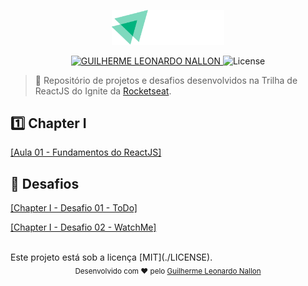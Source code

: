 <p align="center">
   <img src="https://raw.githubusercontent.com/GuigaLn/rocketseat-ignite-react/master/%40assets/img/ignite.svg" alt="Ignite" width="180"/>
</p>

<p align="center">
   <a href="https://www.linkedin.com/in/guilherme-leonardo-12819b141/">
      <img alt="GUILHERME LEONARDO NALLON" src="https://img.shields.io/badge/-Guilherme Leonardo Nallon-08B47C?style=flat&logo=Linkedin&logoColor=white" />
   </a>

  <img alt="License" src="https://img.shields.io/badge/license-MIT-2596be">
</p>

> :rocket: Repositório de projetos e desafios desenvolvidos na Trilha de ReactJS do Ignite da [Rocketseat](https://github.com/Rocketseat).

## :one: Chapter I

<p align="left">
  <a href="https://github.com/GuigaLn/rocketseat-ignite-react/tree/master/chapter-01/01-github-explorer">
    [Aula 01 - Fundamentos do ReactJS]
  </a>
</p>

## 🚀 Desafios

<p align="left">
  <a href="https://github.com/GuigaLn/ignite-reactjs-conceitos-do-react">
    [Chapter I - Desafio 01 - ToDo]
  </a>
</p>
<p align="left">
  <a href="https://github.com/GuigaLn/ignite-componentizando-a-aplicacao">
    [Chapter I - Desafio 02 - WatchMe]
  </a>
</p>

<br>
Este projeto está sob a licença [MIT](./LICENSE).

<div align="center">
  <sub>Desenvolvido com ❤︎ pelo
    <a href="https://github.com/GuigaLn">Guilherme Leonardo Nallon</a>
  </sub>
</div>
